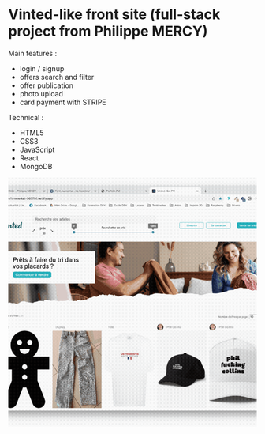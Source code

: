 # Vinted-like front site (full-stack project from Philippe MERCY)

Main features :

- login / signup
- offers search and filter
- offer publication
- photo upload
- card payment with STRIPE

Technical :

- HTML5
- CSS3
- JavaScript
- React
- MongoDB

<img src="./src/img/Vinted.gif">
